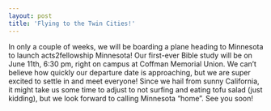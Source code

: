 ```yaml
---
layout: post
title: 'Flying to the Twin Cities!'
---
```


In only a couple of weeks, we will be boarding a plane heading to Minnesota to launch acts2fellowship Minnesota! Our first-ever Bible study will be on June 11th, 6:30 pm, right on campus at Coffman Memorial Union. We can’t believe how quickly our departure date is approaching, but we are super excited to settle in and meet everyone! Since we hail from sunny California, it might take us some time to adjust to not surfing and eating tofu salad (just kidding), but we look forward to calling Minnesota “home”. See you soon!
